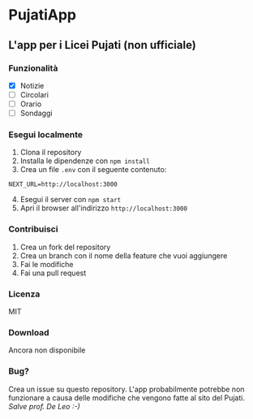 # PujatiApp
## L'app per i Licei Pujati (non ufficiale)

### Funzionalità
- [x] Notizie
- [ ] Circolari
- [ ] Orario
- [ ] Sondaggi

### Esegui localmente
1. Clona il repository
2. Installa le dipendenze con `npm install`
3. Crea un file `.env` con il seguente contenuto:
```
NEXT_URL=http://localhost:3000
```
4. Esegui il server con `npm start`
5. Apri il browser all'indirizzo `http://localhost:3000`

### Contribuisci
1. Crea un fork del repository
2. Crea un branch con il nome della feature che vuoi aggiungere
3. Fai le modifiche
4. Fai una pull request

### Licenza
MIT

### Download
Ancora non disponibile

### Bug?
Crea un issue su questo repository. L'app probabilmente potrebbe non funzionare a causa delle modifiche che vengono fatte al sito del Pujati. *Salve prof. De Leo :-)*